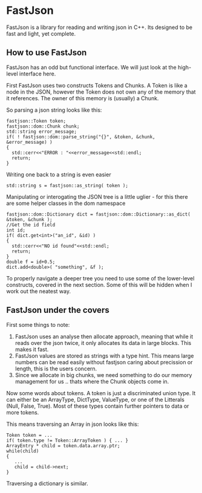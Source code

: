FastJson
========

FastJson is a library for reading and writing json in C++. Its designed to be fast and light, yet complete.

How to use FastJson
-------------------

FastJson has an odd but functional interface. We will just look at the high-level interface here.

First FastJson uses two constructs Tokens and Chunks. A Token is like a node in the JSON, however the Token does not
own any of the memory that it references. The owner of this memory is (usually) a Chunk.

So parsing a json string looks like this:

    fastjson::Token token;
    fastjson::dom::Chunk chunk;
    std::string error_message;
    if( ! fastjson::dom::parse_string("{}", &token, &chunk, &error_message) )
    {
      std::cerr<<"ERROR : "<<error_message<<std::endl;
      return;
    }

Writing one back to a string is even easier

    std::string s = fastjson::as_string( token );

Manipulating or interogating the JSON tree is a little uglier - for this there are some helper classes in the dom namespace

    fastjson::dom::Dictionary dict = fastjson::dom::Dictionary::as_dict( &token, &chunk );
    //Get the id field
    int id;
    if( dict.get<int>("an_id", &id) )
    {
      std::cerr<<"NO id found"<<std::endl;
      return;
    }
    double f = id+0.5;
    dict.add<double>( "something", &f );

To properly navigate a deeper tree you need to use some of the lower-level constructs, covered in the next section.
Some of this will be hidden when I work out the neatest way.


FastJson under the covers
-------------------------
First some things to note:
1. FastJson uses an analyse then allocate approach, meaning that while it reads over the json twice, it only allocates its data in large blocks. This makes it fast.
2. FastJson values are stored as strings with a type hint. This means large numbers can be read easily without fastjson caring about precission or length, this is the users concern.
3. Since we allocate in big chunks, we need something to do our memory management for us .. thats where the Chunk objects come in.

Now some words about tokens. A token is just a discriminated union type. It can either be an ArrayType, DictType, ValueType, or one of the Litterals (Null, False, True). Most of these types contain further pointers to data or more tokens.

This means traversing an Array in json looks like this:

    Token token = ...
    if( token.type != Token::ArrayToken ) { ... }
    ArrayEntry * child = token.data.array.ptr;
    while(child)
    {
       ...
       child = child->next;
    }

Traversing a dictionary is similar.






 


   



